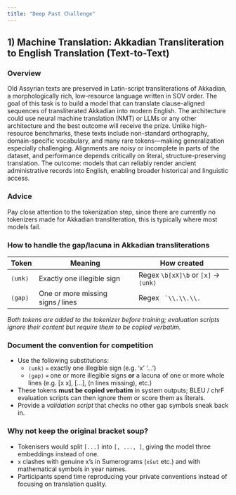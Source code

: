 ```yaml
---
title: "Deep Past Challenge"
---
```


## 1) Machine Translation: Akkadian Transliteration to English Translation (Text-to-Text)

### Overview

Old Assyrian texts are preserved in Latin-script transliterations of Akkadian, a morphologically rich, low-resource language written in SOV order. The goal of this task is to build a model that can translate clause-aligned sequences of transliterated Akkadian into modern English. The architecture could use neural machine translation (NMT) or LLMs or any other architecture and the best outcome will receive the prize. Unlike high-resource benchmarks, these texts include non-standard orthography, domain-specific vocabulary, and many rare tokens—making generalization especially challenging. Alignments are noisy or incomplete in parts of the dataset, and performance depends critically on literal, structure-preserving translation. The outcome: models that can reliably render ancient administrative records into English, enabling broader historical and linguistic access.

### Advice

Pay close attention to the tokenization step, since there are currently no tokenizers made for Akkadian transliteration, this is typically where most models fail.

### How to handle the gap/lacuna in Akkadian transliterations

| Token   | Meaning                           | How created                         |
| ------- | --------------------------------- | ----------------------------------- |
| `⟨unk⟩` | Exactly one illegible sign        | Regex `\b[xX]\b` or `[x]` → `⟨unk⟩` |
| `⟨gap⟩` | One or more missing signs / lines | Regex `` `\\.\\.\\.``               |

_Both tokens are added to the tokenizer before training; evaluation scripts ignore their content but require them to be copied verbatim._

### Document the convention for competition

- Use the following substitutions:
  - `⟨unk⟩` = exactly one illegible sign (e.g. ‘x’ ‘…’)
  - `⟨gap⟩` = one or more illegible signs **or** a lacuna of one or more whole lines (e.g. [x x], [...], (n lines missing), etc.)
- These tokens **must be copied verbatim** in system outputs; BLEU / chrF evaluation scripts can then ignore them or score them as literals.
- Provide a _validation script_ that checks no other gap symbols sneak back in.

### Why not keep the original bracket soup?

- Tokenisers would split `[...]` into `[, ..., ]`, giving the model three embeddings instead of one.
- `x` clashes with genuine x’s in Sumerograms (`xšut` etc.) and with mathematical symbols in year names.
- Participants spend time reproducing your private conventions instead of focusing on translation quality.
